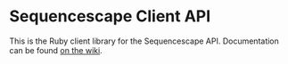 Sequencescape Client API
========================
This is the Ruby client library for the Sequencescape API.
Documentation can be found [on the wiki](https://github.com/sanger/sequencescape-client-api/wiki).
